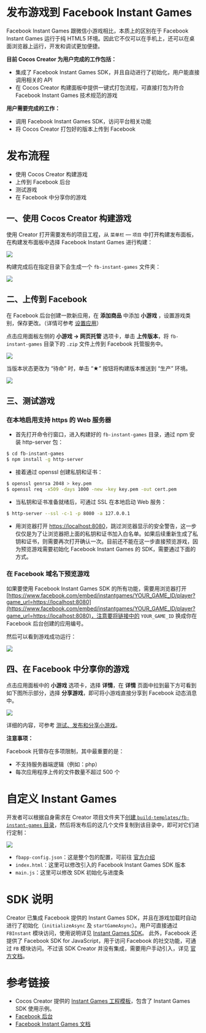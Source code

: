 # 发布游戏到 Facebook Instant Games

Facebook Instant Games 跟微信小游戏相比，本质上的区别在于 Facebook Instant Games 运行于纯 HTML5 环境。因此它不仅可以在手机上，还可以在桌面浏览器上运行，开发和调试更加便捷。

**目前 Cocos Creator 为用户完成的工作包括：**

- 集成了 Facebook Instant Games SDK，并且自动进行了初始化，用户能直接调用相关的 API
- 在 Cocos Creator 构建面板中提供一键式打包流程，可直接打包为符合 Facebook Instant Games 技术规范的游戏

**用户需要完成的工作：**

- 调用 Facebook Instant Games SDK，访问平台相关功能
- 将 Cocos Creator 打包好的版本上传到 Facebook

# 发布流程

- 使用 Cocos Creator 构建游戏
- 上传到 Facebook 后台
- 测试游戏
- 在 Facebook 中分享你的游戏

## 一、使用 Cocos Creator 构建游戏

使用 Creator 打开需要发布的项目工程，从 `菜单栏` — `项目` 中打开构建发布面板，在构建发布面板中选择 Facebook Instant Games 进行构建：

![](./publish-fb-instant-games/build.png)

构建完成后在指定目录下会生成一个 `fb-instant-games` 文件夹：

![](./publish-fb-instant-games/package.png)

## 二、上传到 Facebook

在 Facebook 后台创建一款新应用，在 **添加商品** 中添加 **小游戏** ，设置游戏类别，保存更改。（详情可参考 [设置应用](https://developers.facebook.com/docs/games/instant-games/getting-started/quickstart?locale=zh_CN#app-setup)）

点击应用面板左侧的 **小游戏 -> 网页托管** 选项卡，单击 **上传版本**，将 `fb-instant-games` 目录下的 `.zip` 文件上传到 Facebook 托管服务中。

![](./publish-fb-instant-games/upload.png)

当版本状态更改为 “待命” 时，单击 “★” 按钮将构建版本推送到 “生产” 环境。

![](./publish-fb-instant-games/push.png)

## 三、测试游戏

### 在本地启用支持 https 的 Web 服务器

- 首先打开命令行窗口，进入构建好的 `fb-instant-games` 目录，通过 npm 安装 http-server 包：

```bash
$ cd fb-instant-games
$ npm install -g http-server
```

- 接着通过 openssl 创建私钥和证书：

```bash
$ openssl genrsa 2048 > key.pem
$ openssl req -x509 -days 1000 -new -key key.pem -out cert.pem
```

- 当私钥和证书准备就绪后，可通过 SSL 在本地启动 Web 服务：

```bash
$ http-server --ssl -c-1 -p 8080 -a 127.0.0.1 
```

- 用浏览器打开 [https://localhost:8080](https://localhost:8080)，跳过浏览器显示的安全警告，这一步仅仅是为了让浏览器把上面的私钥和证书加入白名单。如果后续重新生成了私钥和证书，则需要再次打开确认一次。目前还不能在这一步直接预览游戏，因为预览游戏需要初始化 Facebook Instant Games 的 SDK，需要通过下面的方式。

### 在 Facebook 域名下预览游戏

如果要使用 Facebook Instant Games SDK 的所有功能，需要用浏览器打开 [https://www.facebook.com/embed/instantgames/YOUR_GAME_ID/player?game_url=https://localhost:8080](https://www.facebook.com/embed/instantgames/YOUR_GAME_ID/player?game_url=https://localhost:8080)，注意要将链接中的 `YOUR_GAME_ID` 换成你在 Facebook 后台创建的应用编号。

然后可以看到游戏成功运行：

![](./publish-fb-instant-games/game.png)

## 四、在 Facebook 中分享你的游戏

点击应用面板中的 **小游戏** 选项卡，选择 **详情**，在 **详情** 页面中拉到最下方可看到如下图所示部分，选择 **分享游戏**，即可将小游戏直接分享到 Facebook 动态消息中。

![](./publish-fb-instant-games/share.png)

详细的内容，可参考 [测试、发布和分享小游戏](https://developers.facebook.com/docs/games/instant-games/test-publish-share?locale=zh_CN)。

**注意事项：**

Facebook 托管存在多项限制，其中最重要的是：

- 不支持服务器端逻辑（例如：php）
- 每次应用程序上传的文件数量不超过 500 个

# 自定义 Instant Games

开发者可以根据自身需求在 Creator 项目文件夹下[创建 `build-templates/fb-instant-games` 目录](custom-project-build-template.md)，然后将发布后的这几个文件复制到该目录中，即可对它们进行定制：

![](./publish-fb-instant-games/file.png)

- `fbapp-config.json`：这是整个包的配置，可前往 [官方介绍](https://developers.facebook.com/docs/games/instant-games/bundle-config)
- `index.html`：这里可以修改引入的 Facebook Instant Games SDK 版本
- `main.js`：这里可以修改 SDK 初始化与进度条

# SDK 说明

Creator 已集成 Facebook 提供的 Instant Games SDK，并且在游戏加载时自动进行了初始化（`initializeAsync` 及 `startGameAsync`）。用户可直接通过 `FBInstant` 模块访问，使用说明详见 [Instant Games SDK](https://developers.facebook.com/docs/games/instant-games/sdk)。
此外，Facebook 还提供了 Facebook SDK for JavaScript，用于访问 Facebook 的社交功能，可通过 `FB` 模块访问。不过该 SDK Creator 并没有集成，需要用户手动引入，详见 [官方文档](https://developers.facebook.com/docs/javascript)。

# 参考链接
- Cocos Creator 提供的 [Instant Games 工程模板](https://github.com/cocos-creator/demo-instant-games)，包含了 Instant Games SDK 使用示例。
- [Facebook 后台](https://developers.facebook.com/)
- [Facebook Instant Games 文档](https://developers.facebook.com/docs/games/instant-games?locale=zh_CN)
